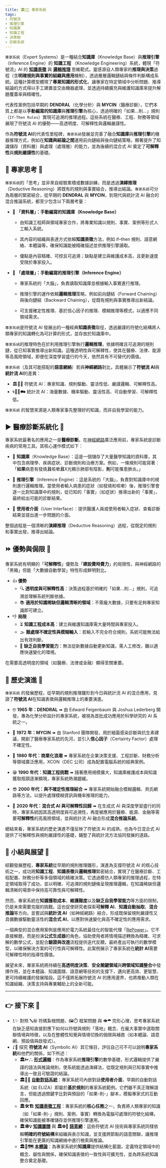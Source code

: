 ```yaml
---
title: 🏛️🎁🧠 專家系統 
tags:
- 符號流
- 推理引擎
- 知識庫
- 知識工程
- 決策樹
- 診斷系統
---
```

`專家系統`（Expert Systems）是一種結合**知識庫**（Knowledge Base）與**推理引擎**（Inference Engine）的 **知識工程** （Knowledge Engineering）系統，體現「符號流」AI 的 **[知識表徵](03-04-knowledge_representation.zh-hant)** 與 **[邏輯推理](03-01-formal_logic.zh-hant)** 思維範式。靈感源自人類專家的**推理與決策**過程（含**明確規則與事實的組織與應用**機制），透過層層邏輯鏈結與條件判斷構成系統。這種計算模型體現了**專業知識的形式化**，讓專家在特定領域中分析問題、推導結論的方式得以手工建置並交由機器處理，並透過持續擴充與維護知識庫來提升解題覆蓋率與精確性。

代表性案例包括早期的 **DENDRAL**（化學分析）與 **MYCIN**（醫療診斷），它們本質上都是以**手動編寫的知識庫**與**推理引擎**為核心，透過明確的「如果…則…」規則（`If-Then Rules`）實現可追溯的推理過程。這些系統在醫療、工程、財務等領域展現了符號流 AI 的優勢——高透明度、可解釋性與邏輯嚴謹性。

作為**符號流 AI**的代表性里程碑，`專家系統`發展並完善了融合**知識庫**與**推理引擎**的機器推理方式，例如在**知識與結論之間**運用前向鏈結與後向鏈結策略，顯著提升了知識儲存（資料層）與處理（處理層）的能力，並為後續的混合式 AI 奠定了**可解釋性**與**規則嚴謹性**的基礎。

## 🔼 專家思考 🤔

`專家系統`的「思考」並非來自經驗累積或數據訓練，而是透過**演繹推理**（Deductive Reasoning）將既有的規則與事實結合，推導出結論。`專家系統`可分為兩層的緊密結合，從早期的 **DENDRAL** 與 **MYCIN**，到現代與統計流 AI 融合的混合推論系統，都至少包含以下兩層考量：

- 📝 **「資料層」：手動編寫的知識庫（Knowledge Base）**
    
    - 由知識工程師與領域專家合作，將專業知識以規則、事實、案例等形式人工輸入系統。
        
    - 其內容的組織與表達方式依賴**知識表徵**方法，例如 if–then 規則、語意網絡、本體論等，確保知識能被精確描述並供推理引擎讀取。
        
    - 優點是內容精確、可控且可追溯；缺點是建立與維護成本高，且更新速度受限於專家投入。
        
- 🧠 **「處理層」：手動編寫的推理引擎（Inference Engine）**
    
    - 專家系統的「大腦」，負責讀取知識庫並根據輸入事實進行推理。
        
    - 推理引擎的運作依賴**邏輯推理**策略，例如前向鏈結（Forward Chaining）與後向鏈結（Backward Chaining），從既有規則與事實推導出新結論。
        
    - 可支援確定性推理、基於信心因子的推理、模糊推理等模式，以適應不同領域需求。
        

`專家系統`是符號流 AI 發展出的一種經典**知識表徵**取徑，透過嚴謹的符號化結構將人類專家的知識轉化為可計算的形式，並存放於知識庫中。

`專家系統`的推理特色在於利用推理引擎執行**邏輯推理**，依據明確且可追溯的規則鏈，從已知事實推導出新知識。這種透明性與可解釋性，使其在醫療、法律、能源等高風險領域，即便在深度學習盛行的今天，依然具有不可替代的價值。

`專家系統`（及其可能搭配的**語意網絡**）若與**神經網路**對比，具體展示了**符號流 AI**與**統計流 AI**的差異：

- 🏛️🤖💬 符號流 AI：專家知識、規則驅動、靈活性低、嚴謹邏輯、可解釋性高。    
- 🌀🧞‍♀️🗪 統計流 AI：海量數據、機率驅動、靈活性高、可自動學習、可解釋性低。    

`專家系統` 的智慧來源是人類專家事先整理好的知識，而非自我學習的能力。

## ▶️ 醫療診斷系統化 🥸

專家系統最著名的應用之一是**醫療診斷**。在[神經網路](04-03-neural_networks.zh-hant)廣泛應用前，專家系統是診斷疾病的常用工具。其核心運作模式如下：

- 🎁 **知識庫**（Knowledge Base）：這是一個儲存了大量醫學知識的資料庫，其中包含病理學、疾病症狀、診斷規則和治療方案。例如，一條規則可能寫著：「**如果**病患有發燒**且**咳嗽**且**X光顯示肺部有陰影，**則**可能罹患肺炎。」
    
- 🧠 **推理引擎**（Inference Engine）：這是系統的「大腦」，負責對知識庫中的規則進行邏輯推理。當使用者輸入病患的症狀（如發燒和咳嗽）後，推理引擎會逐一比對知識庫中的規則，從已知的「事實」（如症狀）推導出新的「事實」，最終給出可能的診斷結果。
    
- 💬 **使用者介面**（User Interface）：提供醫護人員或使用者輸入症狀、查看診斷結果並提出進一步問題的介面。
    

整個過程是一個清晰的**演繹推理**（Deductive Reasoning）過程，從既定的規則和事實出發，推導出結論。

## ⏩ 優勢與侷限 🧐

專家系統有明顯的「**可解釋性**」優勢及「**建設費時費力**」的局限性，與神經網路的「黑箱」但能「大數據自動學習」特性形成鮮明對比。

- 👍 **優勢**
	- 🔍 **透明度與可解釋性高**：決策過程基於明確的「如果...則...」規則，可追溯並理解系統判斷依據。
	- 📚 **適用於知識稀缺但邏輯清晰的領域**：不需龐大數據，只要有足夠專家知識即可建立。
- 👎 **局限**
	- ⏳ **知識工程成本高**：建立與維護知識庫需大量時間與專家投入。    
	- 🌫 **難處理不確定性與模糊輸入**：若輸入不完全符合規則，系統可能無法給出有效判斷。    
	- 🛑 **缺乏自我學習能力**：無法從新數據自動更新知識，需人工修改，難以適應快速變化的環境。


在需要高透明度的領域（如醫療、法律或金融）顯得至關重要。

## 🔄 歷史演進 🗿

`專家系統` 的發展歷程，從早期的規則推理雛形到今日與統計流 AI 的混合應用，見證了**符號流 AI**在知識表徵與邏輯推理上的重要演進。

- 🤓 **1965 年：DENDRAL** ➠ 由 Edward Feigenbaum 與 Joshua Lederberg 開發，專為化學分析設計的專家系統，被視為首批成功應用於科學研究的 AI 系統之一。
    
- 🤠 **1972 年：MYCIN** ➠ 由 Stanford 團隊開發，用於細菌感染診斷與抗生素建議，開創了醫療專家系統的先河，並引入**信心因子**（Certainty Factor）處理不確定性。
    
- 🥸 **1980 年代：商業化浪潮** ➠ 專家系統在企業決策支援、工程診斷、財務分析等領域廣泛應用，XCON（DEC 公司）成為配置電腦系統的經典案例。
    
- 😁 **1990 年代：知識工程挑戰** ➠ 隨著應用規模擴大，知識庫維護成本與知識獲取瓶頸逐漸顯現，專家系統熱潮趨緩。
    
- 😎 **2000 年代：與不確定性推理結合** ➠ 專家系統開始融合模糊邏輯、貝氏網路等方法，以提升處理模糊資訊與機率推理的能力。
    
- 🤗 **2020 年代：混合式 AI 與可解釋性回歸** ➠ 在生成式 AI 與深度學習盛行的同時，專家系統因其高透明度與可追溯性，再度被應用於醫療、能源、金融等需要**可解釋性**的高風險領域，並與統計流 AI 融合形成**混合推論系統**。

總結來看，專家系統的歷史演進不僅反映了符號流 AI 的成熟，也為今日混合式 AI 提供了可解釋性與規則嚴謹性的基礎，鋪墊了與統計流方法協同發展的道路。

## 🌴 小結與展望 🎍

綜觀發展歷程，**專家系統**從早期的規則推理雛形，演進為支撐符號流 AI 的核心技術之一，成功將**知識工程**、**知識表徵**與**邏輯推理**緊密結合，實現了在醫療診斷、工程配置、財務分析等多個領域的精確決策。它透過模仿人類專家的推理過程，在特定領域取得了成功，並以明確、可追溯的規則鏈條呈現推理邏輯，在知識稀缺但邏輯清晰的場景中保持高可靠性與可解釋性。

然而，專家系統在**知識獲取成本**、**維護難度**以及**缺乏自我學習能力**等方面的限制，仍是未來需要克服的挑戰。這也促使研究者探索**可解釋 AI**、**知識自動抽取**、**混合推論**等方向，並嘗試與**統計流 AI**（如神經網路）結合，形成既保留規則嚴謹性又具備數據驅動靈活性的**混合式 AI**，以應對快速變化與高不確定性的應用需求。

一個典型的混合應用案例是應用於電力系統最佳化的智能代理「[RePower](https://pmc.ncbi.nlm.nih.gov/articles/PMC12010440/)」。它不直接解題，而是扮演**公式生成器**的角色，協助使用者將情境描述轉換為精確、可求解的數學公式，並配合**驗證與改進**流程提供迭代反饋，最終產出可執行的數學模型，以確保解決方案的可行性與可解釋性。此案例展示了專家系統在**統計 AI**需要可解釋性時的指導性價值。

展望未來，專家系統將持續在**高透明度決策**、**安全關鍵領域**與**跨領域知識整合**中發揮作用，並在本體論、知識圖譜、語意網等技術的支撐下，邁向更高效、更智慧、更可持續維護的發展階段。這不僅將拓展符號流 AI 的應用邊界，也將推動人類在知識組織、決策支持與專業輔助上的全新可能。

***

## 👉 接下來 🪸

- ⮤✨ 對照 🔤㊙️ 符碼紮根問題、🖼️⏱️ 框架問題 與 👁️⯊ 完形心理，思考專家系統在缺乏感知直接對應下如何以符號與規則「落地」概念、在龐大事實中選取關聯情境與特徵，以及在整體性知覺與情境切換的侷限與補救（如本體論、語意網、預設值與啟發式）。
- ⮦🚦 探究 **符號流 AI**（Symbolic AI）其它條目，評估自己可不可以說明**專家系統**和他們的關係，如下所述：
	- **🏛️⊨∴ [形式邏輯](03-01-formal_logic.zh-hant)**：作為專家系統**推理引擎**的數學基礎，形式邏輯提供了嚴謹的語法與推論規則，使系統能透過演繹法，從既定規則與已知事實中推導出一致且可驗證的結論。
	- **🏛️🤖💬 [自動對話系統](03-02-automatic_dialogue_systems.zh-hant)**：專家系統可內嵌對話**使用者介面**，早期的自動對話系統（如 ELIZA）即屬於**基於規則**的專家系統範例。它們雖不真正理解語言，但能透過關鍵字比對與預設的「如果-則-」腳本，模擬專家式的互動回應。
	- **🏛️🛠️🏗️ [知識表徵工程](03-04-knowledge_representation.zh-hant)**：專家系統的**核心任務**之一，負責將人類專家的知識（如「如果-則-」規則、案例、事實）轉換為電腦可處理的符號化結構，確保知識能被準確儲存並供推理引擎運用。
	- **🏛️🕸💡 [知識圖譜](03-04-knowledge_representation.zh-hant)** 與 **🏛️🌐🔗 [語意網](03-06-semantic_web.zh-hant)**：這些符號流 AI 技術與專家系統同樣依賴**明確的符號結構**來組織與表示知識，並支援跨節點的語意關聯，讓推理引擎能在更廣的知識網絡中進行檢索與推論。
	- **🏛️🌌🗺️ [本體論](03-07-ontology.zh-hant)**：為專家系統的**知識庫**提供結構化藍圖，定義特定領域中的概念、屬性與關係，確保知識表徵的一致性與可擴充性，並為跨系統知識整合奠定基礎。
